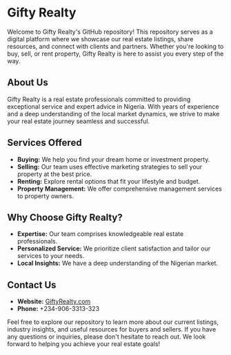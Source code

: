 # Gifty Realty

Welcome to Gifty Realty's GitHub repository! This repository serves as a digital platform where we showcase our real estate listings, share resources, and connect with clients and partners. Whether you're looking to buy, sell, or rent property, Gifty Realty is here to assist you every step of the way.

## About Us

Gifty Realty is a real estate professionals committed to providing exceptional service and expert advice in Nigeria. With years of experience and a deep understanding of the local market dynamics, we strive to make your real estate journey seamless and successful.

## Services Offered

- **Buying:** We help you find your dream home or investment property.
- **Selling:** Our team uses effective marketing strategies to sell your property at the best price.
- **Renting:** Explore rental options that fit your lifestyle and budget.
- **Property Management:** We offer comprehensive management services to property owners.

## Why Choose Gifty Realty?

- **Expertise:** Our team comprises knowledgeable real estate professionals.
- **Personalized Service:** We prioritize client satisfaction and tailor our services to your needs.
- **Local Insights:** We have a deep understanding of the Nigerian market.

## Contact Us

- **Website:** [GiftyRealty.com](https://gifty-realty.vercel.app)
- **Phone:** +234-906-3313-323

Feel free to explore our repository to learn more about our current listings, industry insights, and useful resources for buyers and sellers. If you have any questions or inquiries, please don't hesitate to reach out. We look forward to helping you achieve your real estate goals!

